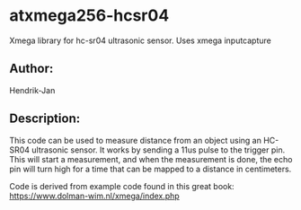 # atxmega256-hcsr04
Xmega library for hc-sr04 ultrasonic sensor. Uses xmega inputcapture

 ## Author:
 Hendrik-Jan

## Description:
This code can be used to measure distance from an object
using an HC-SR04 ultrasonic sensor. It works by sending a
11us pulse to the trigger pin. This will start a measurement,
and when the measurement is done, the echo pin will turn high
for a time that can be mapped to a distance in centimeters.

Code is derived from example code found in this great book: https://www.dolman-wim.nl/xmega/index.php

